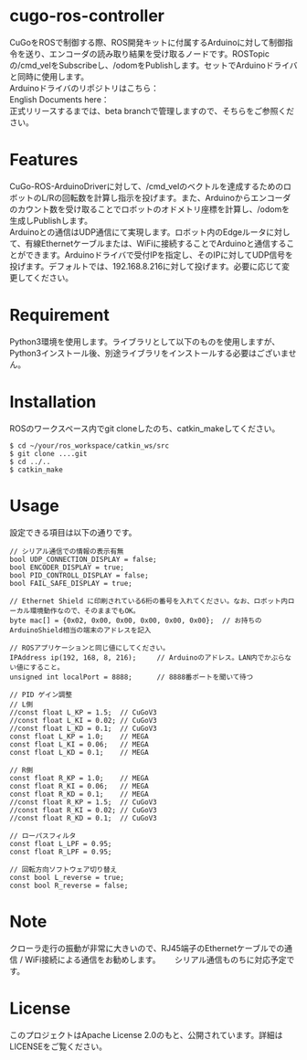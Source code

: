 # cugo-ros-controller

CuGoをROSで制御する際、ROS開発キットに付属するArduinoに対して制御指令を送り、エンコーダの読み取り結果を受け取るノードです。ROSTopicの/cmd_velをSubscribeし、/odomをPublishします。セットでArduinoドライバと同時に使用します。  
Arduinoドライバのリポジトリはこちら：  
English Documents here：   
正式リリースするまでは、beta branchで管理しますので、そちらをご参照ください。
 
# Features
CuGo-ROS-ArduinoDriverに対して、/cmd_velのベクトルを達成するためのロボットのL/Rの回転数を計算し指示を投げます。また、Arduinoからエンコーダのカウント数を受け取ることでロボットのオドメトリ座標を計算し、/odomを生成しPublishします。  
Arduinoとの通信はUDP通信にて実現します。ロボット内のEdgeルータに対して、有線Ethernetケーブルまたは、WiFiに接続することでArduinoと通信することができます。Arduinoドライバで受付IPを指定し、そのIPに対してUDP信号を投げます。デフォルトでは、192.168.8.216に対して投げます。必要に応じて変更してください。

# Requirement
Python3環境を使用します。ライブラリとして以下のものを使用しますが、Python3インストール後、別途ライブラリをインストールする必要はございません。
 
# Installation
ROSのワークスペース内でgit cloneしたのち、catkin_makeしてください。
~~~
$ cd ~/your/ros_workspace/catkin_ws/src
$ git clone ....git
$ cd ../..
$ catkin_make
~~~
 
# Usage
 


設定できる項目は以下の通りです。
~~~
// シリアル通信での情報の表示有無
bool UDP_CONNECTION_DISPLAY = false;
bool ENCODER_DISPLAY = true;
bool PID_CONTROLL_DISPLAY = false;
bool FAIL_SAFE_DISPLAY = true;

// Ethernet Shield に印刷されている6桁の番号を入れてください。なお、ロボット内ローカル環境動作なので、そのままでもOK。
byte mac[] = {0x02, 0x00, 0x00, 0x00, 0x00, 0x00};  // お持ちのArduinoShield相当の端末のアドレスを記入

// ROSアプリケーションと同じ値にしてください。
IPAddress ip(192, 168, 8, 216);     // Arduinoのアドレス。LAN内でかぶらない値にすること。
unsigned int localPort = 8888;      // 8888番ポートを聞いて待つ

// PID ゲイン調整
// L側
//const float L_KP = 1.5;  // CuGoV3
//const float L_KI = 0.02; // CuGoV3
//const float L_KD = 0.1;  // CuGoV3
const float L_KP = 1.0;    // MEGA
const float L_KI = 0.06;   // MEGA
const float L_KD = 0.1;    // MEGA

// R側
const float R_KP = 1.0;    // MEGA
const float R_KI = 0.06;   // MEGA
const float R_KD = 0.1;    // MEGA
//const float R_KP = 1.5;  // CuGoV3
//const float R_KI = 0.02; // CuGoV3
//const float R_KD = 0.1;  // CuGoV3

// ローパスフィルタ
const float L_LPF = 0.95;
const float R_LPF = 0.95;

// 回転方向ソフトウェア切り替え
const bool L_reverse = true;
const bool R_reverse = false;
~~~
 
# Note
 
クローラ走行の振動が非常に大きいので、RJ45端子のEthernetケーブルでの通信 / WiFi接続による通信をお勧めします。　　
シリアル通信ものちに対応予定です。
 
 
# License
このプロジェクトはApache License 2.0のもと、公開されています。詳細はLICENSEをご覧ください。
